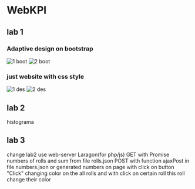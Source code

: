 # WebKPI 
## lab 1
### Adaptive design on bootstrap
![1 boot](https://user-images.githubusercontent.com/21313731/45981119-9be80b00-c05c-11e8-86c2-357358ccd48c.png)
![2 boot](https://user-images.githubusercontent.com/21313731/45981121-9c80a180-c05c-11e8-82cf-f708d0b54dfb.png)
### just website with css style
![1 des](https://user-images.githubusercontent.com/21313731/45981120-9c80a180-c05c-11e8-9b40-78995b01c9b1.png)
![2 des](https://user-images.githubusercontent.com/21313731/45981122-9c80a180-c05c-11e8-9e43-ac4f21e5aac3.png)
## lab 2
histograma

## lab 3
change lab2 
use web-server Laragon(for php/js)
GET with Promise numbers of rolls and sum from file rolls.json
POST with function ajaxPost in file numbers.json or generated numbers on page
with click on button "Click" changing color on the all rolls and with click on certain roll this roll change their color
